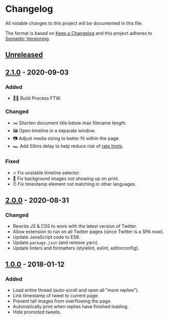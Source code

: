 # Changelog

All notable changes to this project will be documented in this file.

The format is based on [Keep a Changelog](https://keepachangelog.com/en/1.0.0/)
and this project adheres to [Semantic Versioning](https://semver.org/spec/v2.0.0.html).

## [Unreleased]

## [2.1.0] - 2020-09-03

### Added

- 👷‍♂️ Build Process FTW.

### Changed

- ✂️ Shorten document title below max filename length.
- 🖼 Open timeline in a separate window.
- 📷 Adjust media sizing to better fit within the page.
- 🏎 Add 50ms delay to help reduce risk of [rate limits](https://developer.twitter.com/en/docs/twitter-api/rate-limits).

### Fixed

- 🔥 Fix unstable timeline selector.
- 🙈 Fix background images not showing up on print.
- ⏰ Fix timestamp element not matching in other languages.

## [2.0.0] - 2020-08-31

### Changed

- Rewrite JS & CSS to work with the latest version of Twitter.
- Allow extension to run on all Twitter pages (since Twitter is a SPA now).
- Update JavaScript code to ES6.
- Update `package.json` (and remove yarn).
- Update linters and formatters (stylelint, eslint, editorconfig).

## [1.0.0] - 2018-01-12

### Added

- Load entire thread (auto-scroll and open all "more replies").
- Link timestamp of tweet to current page.
- Prevent tall images from overflowing the page.
- Automatically print when replies have finished loading.
- Hide promoted tweets.

[Unreleased]: https://github.com/tannerhodges/chrome-twitter-print-styles/compare/v2.1.0...HEAD
[2.1.0]: https://github.com/tannerhodges/chrome-twitter-print-styles/compare/v2.0.0...v2.1.0
[2.0.0]: https://github.com/tannerhodges/chrome-twitter-print-styles/compare/v1.0.0...v2.0.0
[1.0.0]: https://github.com/tannerhodges/chrome-twitter-print-styles/releases/tag/v1.0.0

